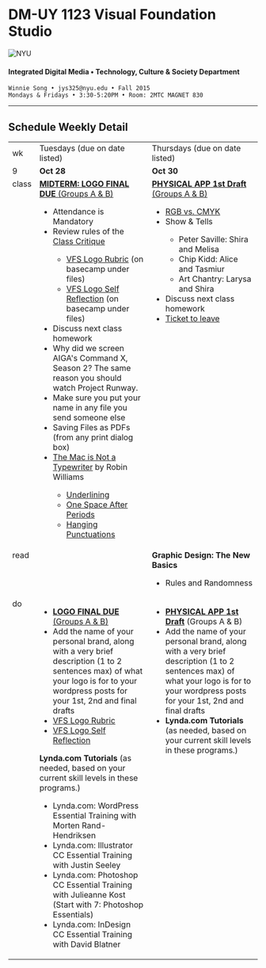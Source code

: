 # DM-UY 1123 Visual Foundation Studio

![NYU](http://ws2.polishedsolid.com/de/nyu_soe_logo.png)
#### Integrated Digital Media • Technology, Culture &amp; Society Department

    Winnie Song • jys325@nyu.edu • Fall 2015 
    Mondays & Fridays • 3:30-5:20PM • Room: 2MTC MAGNET 830

---

## Schedule Weekly Detail

<table>
<tr>
<td>wk</td>
<td>Tuesdays (due on date listed)</td>
<td>Thursdays (due on date listed)</td>
</tr>
<!-- dates -->
<tr>
  <td valign="top">9</td>
  <td valign="top"><strong>Oct 28</strong></td>
  <td valign="top"><strong>Oct 30</strong></td>
</tr>
<!-- class -->
<tr>
  <td valign="top" width="4%">class</td>
   <td valign="top" width="48%"><strong><a href="../projects/dm1123_vfs_projects_logo.md">MIDTERM: LOGO FINAL DUE </a></strong> <a href="../projects/dm1123_vfs_groups.md" target="_blank">(Groups A &amp; B)</a>
     <ul>
     <li>Attendance is Mandatory</li>
     <li>Review rules of the <a href="https://github.com/IDMNYU/DM1123-VFS-FA14/blob/master/dm1123_vfs_syllabus.md">Class Critique</a></li>
      <ul><li><a href="https://polishedsolid.basecamphq.com/projects/12353075/file/193625822/VFS_Logo_Rubric.pdf" target="_blank">VFS Logo Rubric</a> (on basecamp under files)</li>
    <li><a href="https://polishedsolid.basecamphq.com/projects/12353075/file/193625823/VFS_logo_self_reflection.pdf" target="_blank">VFS Logo Self Reflection</a> (on basecamp under files)</li>
    </ul>
    <li>Discuss next class homework</li>
    <li>Why did we screen AIGA's Command X, Season 2? The same reason you should watch Project Runway.</li>
    <li>Make sure you put your name in any file you send someone else</li>
    <li>Saving Files as PDFs (from any print dialog box)</li>
    <li><a target="_blank" href="http://www.amazon.com/Mac-Not-Typewriter-2nd/dp/0201782634/ref=sr_1_1?s=books&ie=UTF8&qid=1414525229&sr=1-1&keywords=mac+is+not+a+typewriter">The Mac is Not a Typewriter</a> by Robin Williams</li>
      <ul>
      <li><a href="https://polishedsolid.basecamphq.com/projects/12353075/file/193883199/mac_is_not_a_typewriter_underlining.pdf" target="_blank">Underlining</a></li>
      <li><a href="https://polishedsolid.basecamphq.com/projects/12353075/file/193883198/mac_is_not_a_typewriter_one_space.pdf" target="_blank">One Space After Periods</a></li>
      <li><a href="https://polishedsolid.basecamphq.com/projects/12353075/file/193883197/mac_is_not_a_typewriter_hanging_punctuation.pdf" target="_blank">Hanging Punctuations</a></li>
      </ul>
  </ul></td>
  <td valign="top" width="48%"><strong><a href="https://github.com/IDMNYU/DM1123-VFS-FA14/blob/master/projects/dm1123_vfs_projects_pa.md">PHYSICAL APP 1st Draft</a></strong> <a href="../projects/dm1123_vfs_groups.md">(Groups A &amp; B)</a>
  <ul>
  <li><a href="" target="_blank">RGB vs. CMYK</a></li>
  <li>Show &amp; Tells</li>
      <ul>
      <li>Peter Saville: Shira and Melisa</li>
      <li>Chip Kidd: Alice and Tasmiur</li>
      <li>Art Chantry: Larysa and Shira</li>
      </ul>
    <li>Discuss next class homework</li>
  <li><a href="../projects/dm1123_vfs_tickets_to_leave.md">Ticket to leave</a></li></td>
 </ul>
</tr>

<!-- read -->
<tr>
  <td valign="top">read</td>
  <td valign="top"></td>
  <td valign="top">
  <strong>Graphic Design: The New Basics</strong>
  <ul>
  <li>Rules and Randomness</li>
  </ul>  
</td>
</tr>

<!-- do -->
<tr>
  <td valign="top">do</td>
  <td valign="top">
  <ul>
 <li><strong><a href="../projects/dm1123_vfs_projects_logo.md">LOGO FINAL DUE</a></strong> <a href="../projects/dm1123_vfs_groups.md" target="_blank">(Groups A &amp; B)</a></li>
 <li>Add the name of your personal brand, along with a very brief description (1 to 2 sentences max) of what your logo is for to your wordpress posts for your 1st, 2nd and final drafts</li>
 <li><a href="https://polishedsolid.basecamphq.com/projects/12353075/file/193625822/VFS_Logo_Rubric.pdf" target="_blank">VFS Logo Rubric</a></li>
  <li><a href="https://polishedsolid.basecamphq.com/projects/12353075/file/193625823/VFS_logo_self_reflection.pdf" target="_blank">VFS Logo Self Reflection</a></li>
</ul>

  <strong>Lynda.com Tutorials</strong> (as needed, based on your current skill levels in these programs.)
  <ul>
  <li>Lynda.com: WordPress Essential Training with Morten Rand-Hendriksen</li>
  <li>Lynda.com: Illustrator CC Essential Training with Justin Seeley</li>
  <li>Lynda.com: Photoshop CC Essential Training with Julieanne Kost (Start with 7: Photoshop Essentials)</li>
  <li>Lynda.com: InDesign CC Essential Training with David Blatner</li>
  </ul></td>
  <td valign="top">
  <ul>
   <li><strong><a href="https://github.com/IDMNYU/DM1123-VFS-FA14/blob/master/projects/dm1123_vfs_projects_pa.md">PHYSICAL APP 1st Draft</a></strong> (Groups A &amp; B)</a></li>
   <li>Add the name of your personal brand, along with a very brief description (1 to 2 sentences max) of what your logo is for to your wordpress posts for your 1st, 2nd and final drafts</li>
  <li><strong>Lynda.com Tutorials</strong> (as needed, based on your current skill levels in these programs.)
  </ul></td>
</tr>
</table>









